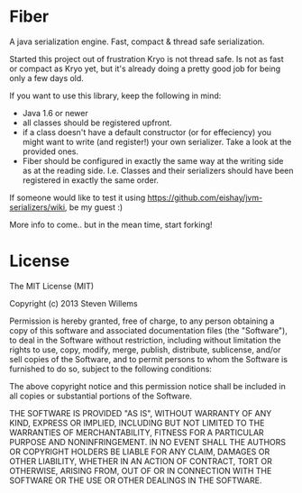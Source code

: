 Fiber
=====
A java serialization engine. Fast, compact &amp; thread safe serialization.

Started this project out of frustration Kryo is not thread safe. Is not as fast or compact as Kryo yet, but it's already doing a pretty good job for being only a few days old.

If you want to use this library, keep the following in mind:
* Java 1.6 or newer
* all classes should be registered upfront.
* if a class doesn't have a default constructor (or for effeciency) you might want to write (and register!) your own serializer. Take a look at the provided ones.
* Fiber should be configured in exactly the same way at the writing side as at the reading side. I.e. Classes and their serializers should have been registered in exactly the same order.

If someone would like to test it using https://github.com/eishay/jvm-serializers/wiki, be my guest :)

More info to come.. but in the mean time, start forking!

License
=======
The MIT License (MIT)

Copyright (c) 2013 Steven Willems

Permission is hereby granted, free of charge, to any person obtaining a copy
of this software and associated documentation files (the "Software"), to deal
in the Software without restriction, including without limitation the rights
to use, copy, modify, merge, publish, distribute, sublicense, and/or sell
copies of the Software, and to permit persons to whom the Software is
furnished to do so, subject to the following conditions:

The above copyright notice and this permission notice shall be included in
all copies or substantial portions of the Software.

THE SOFTWARE IS PROVIDED "AS IS", WITHOUT WARRANTY OF ANY KIND, EXPRESS OR
IMPLIED, INCLUDING BUT NOT LIMITED TO THE WARRANTIES OF MERCHANTABILITY,
FITNESS FOR A PARTICULAR PURPOSE AND NONINFRINGEMENT. IN NO EVENT SHALL THE
AUTHORS OR COPYRIGHT HOLDERS BE LIABLE FOR ANY CLAIM, DAMAGES OR OTHER
LIABILITY, WHETHER IN AN ACTION OF CONTRACT, TORT OR OTHERWISE, ARISING FROM,
OUT OF OR IN CONNECTION WITH THE SOFTWARE OR THE USE OR OTHER DEALINGS IN
THE SOFTWARE.
